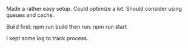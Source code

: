 Made a rather easy setup.
Could optimize a lot.
Should consider using queues and cache.

Build first: npm run build
then run: npm run start

I kept some log to track process.
